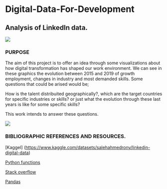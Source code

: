 # Digital-Data-For-Development

## Analysis of LinkedIn data.

![](https://blogs.iadb.org/administracion-publica/wp-content/uploads/sites/21/2021/07/Digitalization-1536x826.jpg)

### PURPOSE

The aim of this project is to offer an idea through some visualizations about how digital transformation has shaped our work environment. We can see in these graphics the evolution between 2015 and 2019 of growth employment, changes in industry and most demanded skills. Some questions that could be arised would be;

How is the talent distribuited geographically?, which are the target countries for specific industries or skills? or just what the evolution through these last years is like for some specific skills?

This work intends to answer these questions.


![](https://f.hubspotusercontent30.net/hubfs/3277184/FEATURED-SERVICE-talent-mapping.jpg)

### BIBLIOGRAPHIC REFERENCES AND RESOURCES.

[Kaggel] (https://www.kaggle.com/datasets/salehahmedrony/linkedin-digital-data)

[Python functions](https://docs.python.org/3/library/functions.html)

[Stack overflow](https://stackoverflow.com/)

[Pandas](https://pandas.pydata.org/)
